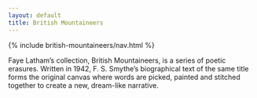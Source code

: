 ```yaml
---
layout: default
title: British Mountaineers
---
```

{% include british-mountaineers/nav.html %}

Faye Latham’s collection, British Mountaineers, is a series of poetic erasures. Written in 1942, F. S. Smythe’s biographical text of the same title forms the original canvas where words are picked, painted and stitched together to create a new, dream-like narrative.
